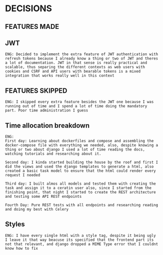 # DECISIONS

## FEATURES MADE

## JWT

	ENG: Decided to implement the extra feature of JWT authentication with refresh tokens because I already know a thing or two of JWT and theres a lot of documentation. JWT in that sense is really practical and scalable, thus separing the different contexts as web users with cookies and CSRF and API users with bearable tokens is a mixed integration that works really well in this context


## FEATURES SKIPPED

	ENG: I skipped every extra feature besides the JWT one because I was running out of time and I spend a lot of time doing the mandatory part. Poor time administration I guess


## Time allocation breakdown

	ENG:
	First day: Learning about dockerfiles and compose and assembling the docker-compose file with everything we needed, also, despite knowing a thing or two about django I used a lot of time reading the docs, watching tutorials and researching about it.

	Second day: I kinda started building the house by the roof and first I did the views and used the django templates to generate a html, also created a basic task model to ensure that the html could render every request I needed

	Third day: I built almos all models and tested them with creating the task and assign it to a ceratin user also, since I started from the finishing point, that night I started to create the REST architecture and testing some API REST endpoints

	Fourth Day: Pure REST tests with all endpoints and researching reading and doing my best with Celery

## Styles

	ENG: I have every single html with a style tag, despite it being ugly I leave it that way beacuse its specified that the frontend part its not that relevant, and django dropped a MIME Type error that I couldnt know how to fix


